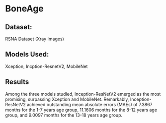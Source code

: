 # BoneAge
## Dataset: 
RSNA Dataset (Xray Images)

## Models Used: 
Xception, Incption-ResnetV2, MobileNet

## Results
Among the three models studied, Inception-ResNetV2 emerged as the most promising, surpassing Xception and MobileNet. Remarkably, Inception-ResNetV2 achieved outstanding mean absolute errors (MAEs) of 7.3867 months for the 1-7 years age group, 11.1606 months for the 8-12 years age group, and 9.0097 months for the 13-18 years age group. 
